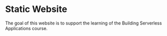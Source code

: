 # Static Website

The goal of this website is to support the learning of the Building Serverless Applications course.
